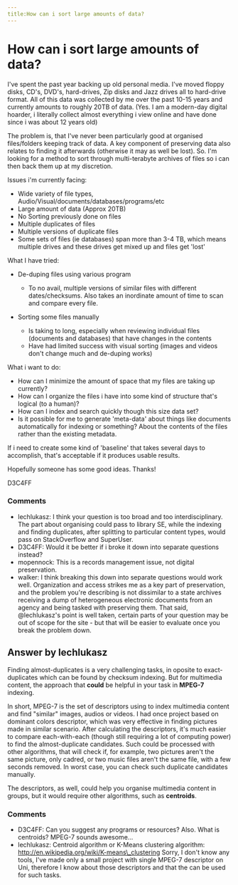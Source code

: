 ```yaml
---
title:How can i sort large amounts of data?
---
```

How can i sort large amounts of data?
=====================
I've spent the past year backing up old personal media. I've moved
floppy disks, CD's, DVD's, hard-drives, Zip disks and Jazz drives all to
hard-drive format. All of this data was collected by me over the past
10-15 years and currently amounts to roughly 20TB of data. (Yes. I am a
modern-day digital hoarder, i literally collect almost everything i view
online and have done since i was about 12 years old)

The problem is, that I've never been particularly good at organised
files/folders keeping track of data. A key component of preserving data
also relates to finding it afterwards (otherwise it may as well be
lost). So. I'm looking for a method to sort through multi-terabyte
archives of files so i can then back them up at my discretion.

Issues i'm currently facing:

-   Wide variety of file types,
    Audio/Visual/documents/databases/programs/etc
-   Large amount of data (Approx 20TB)
-   No Sorting previously done on files
-   Multiple duplicates of files
-   Multiple versions of duplicate files
-   Some sets of files (ie databases) span more than 3-4 TB, which means
    multiple drives and these drives get mixed up and files get 'lost'

What I have tried:

-   De-duping files using various program

    -   To no avail, multiple versions of similar files with different
        dates/checksums. Also takes an inordinate amount of time to scan
        and compare every file.

-   Sorting some files manually

    -   Is taking to long, especially when reviewing individual files
        (documents and databases) that have changes in the contents
    -   Have had limited success with visual sorting (images and videos
        don't change much and de-duping works)

What i want to do:

-   How can I minimize the amount of space that my files are taking up
    currently?
-   How can I organize the files i have into some kind of structure
    that's logical (to a human)?
-   How can I index and search quickly though this size data set?
-   Is it possible for me to generate 'meta-data' about things like
    documents automatically for indexing or something? About the
    contents of the files rather than the existing metadata.

If i need to create some kind of 'baseline' that takes several days to
accomplish, that's acceptable if it produces usable results.

Hopefully someone has some good ideas. Thanks!

D3C4FF

### Comments ###
* lechlukasz: I think your question is too broad and too interdisciplinary. The part
about organising could pass to library SE, while the indexing and
finding duplicates, after splitting to particular content types, would
pass on StackOverflow and SuperUser.
* D3C4FF: Would it be better if i broke it down into separate questions instead?
* mopennock: This is a records management issue, not digital preservation.
* walker: I think breaking this down into separate questions would work well.
Organization and access strikes me as a key part of preservation, and
the problem you're describing is not dissimilar to a state archives
receiving a dump of heterogeneous electronic documents from an agency
and being tasked with preserving them. That said, @lechlukasz's point is
well taken, certain parts of your question may be out of scope for the
site - but that will be easier to evaluate once you break the problem
down.


Answer by lechlukasz
----------------
Finding almost-duplicates is a very challenging tasks, in oposite to
exact-duplicates which can be found by checksum indexing. But for
multimedia content, the approach that **could** be helpful in your task
in **MPEG-7** indexing.

In short, MPEG-7 is the set of descriptors using to index multimedia
content and find "similar" images, audios or videos. I had once project
based on dominant colors descriptor, which was very effective in finding
pictures made in similar scenario. After calculating the descriptors,
it's much easier to compare each-with-each (though still requiring a lot
of computing power) to find the almost-duplicate candidates. Such could
be processed with other algorithms, that will check if, for example, two
pictures aren't the same picture, only cadred, or two music files aren't
the same file, with a few seconds removed. In worst case, you can check
such duplicate candidates manually.

The descriptors, as well, could help you organise multimedia content in
groups, but it would require other algorithms, such as **centroids**.

### Comments ###
* D3C4FF: Can you suggest any programs or resources? Also. What is centroids?
MPEG-7 sounds awesome...
* lechlukasz: Centroid algorithm or K-Means clustering algorithm:
http://en.wikipedia.org/wiki/K-means\_clustering Sorry, I don't know any
tools, I've made only a small project with single MPEG-7 descriptor on
Uni, therefore I know about those descriptors and that the can be used
for such tasks.


